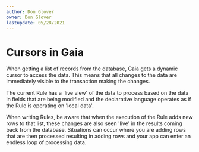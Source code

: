 ```yaml
---
author: Don Glover
owner: Don Glover
lastupdate: 05/28/2021
---
```


# Cursors in Gaia

When getting a list of records from the database, Gaia gets a dynamic cursor to access the data. This means that all changes to the data are immediately visible to the transaction making the changes.

The current Rule has a 'live view' of the data to process based on the data in fields that are being modified and the declarative language operates as if the Rule is operating on 'local data'.

When writing Rules, be aware that when the execution of the Rule adds new rows to that list, these changes are also seen 'live' in the results coming back from the database. Situations can occur where you are adding rows that are then processed resulting in adding rows and your app can enter an endless loop of processing data.
